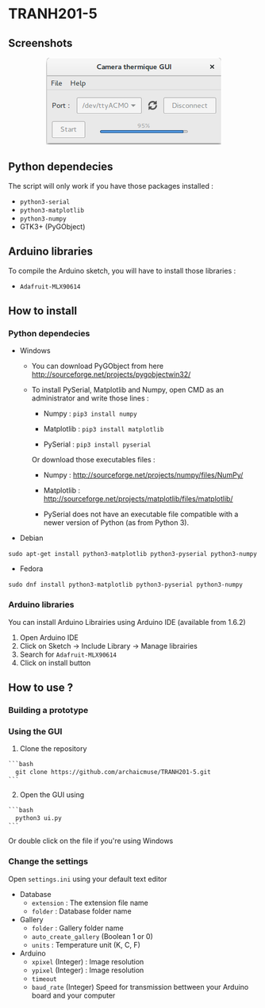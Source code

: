 # TRANH201-5

## Screenshots
<p align="center">
  <img src="Screenshots/gui_working.png" />
</p>


## Python dependecies
The script will only work if you have those packages installed :
 - `python3-serial`
 - `python3-matplotlib`
 - `python3-numpy`
 - GTK3+ (PyGObject)
 

## Arduino libraries
To compile the Arduino sketch, you will have to install those libraries :
 - `Adafruit-MLX90614` 


## How to install 

### Python dependecies
  - Windows
    * You can download PyGObject from here http://sourceforge.net/projects/pygobjectwin32/
    * To install PySerial, Matplotlib and Numpy, open CMD as an administrator and write those lines :
    
      * Numpy : `pip3 install numpy`
      
      * Matplotlib : `pip3 install matplotlib` 
      
      * PySerial : `pip3 install pyserial`
     
      Or download those executables files : 
  
        * Numpy : http://sourceforge.net/projects/numpy/files/NumPy/
  
        * Matplotlib : http://sourceforge.net/projects/matplotlib/files/matplotlib/ 
  
        * PySerial does not have an executable file compatible with a newer version of Python (as from Python 3).
  - Debian
  
   `sudo apt-get install python3-matplotlib python3-pyserial python3-numpy`
  
  - Fedora 
  
   `sudo dnf install python3-matplotlib python3-pyserial python3-numpy`
   
   
### Arduino libraries 
  You can install Arduino Librairies using Arduino IDE (available from 1.6.2)
  1. Open Arduino IDE
  2. Click on Sketch -> Include Library -> Manage librairies
  3. Search for `Adafruit-MLX90614` 
  4. Click on install button
  

## How to use ?
### Building a prototype



### Using the GUI

  1. Clone the repository 

    ```bash 
      git clone https://github.com/archaicmuse/TRANH201-5.git
    ```

  2. Open the GUI using

    ```bash
      python3 ui.py
    ```

  Or double click on the file if you're using Windows

### Change the settings

Open `settings.ini` using your default text editor

- Database
  * `extension` : The extension file name
  * `folder` : Database folder name 
- Gallery 
  * `folder` : Gallery folder name 
  * `auto_create_gallery` (Boolean 1 or 0) 
  * `units` : Temperature unit (K, C, F)
- Arduino 
  * `xpixel` (Integer) : Image resolution
  * `ypixel` (Integer) :  Image resolution
  * `timeout` 
  * `baud_rate` (Integer) Speed for transmission bettween your Arduino board and your computer
  
